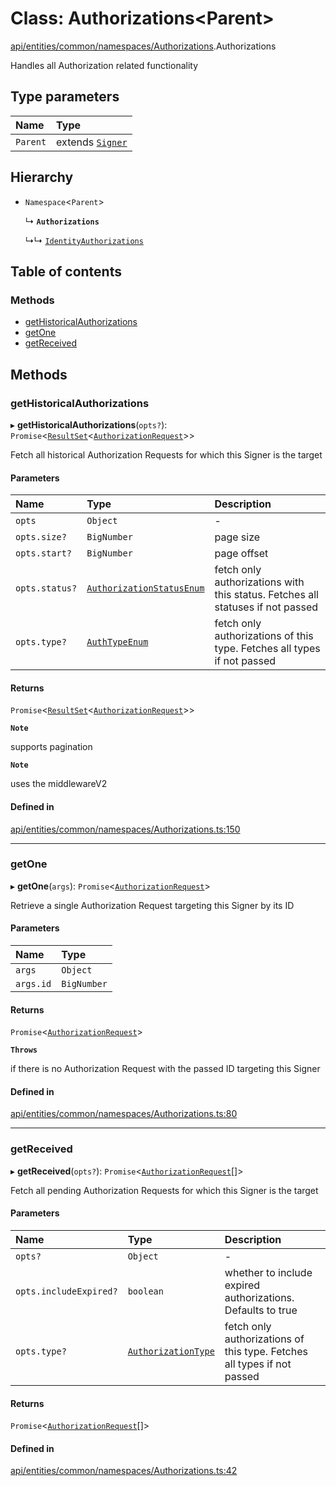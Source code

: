 # Class: Authorizations\<Parent\>

[api/entities/common/namespaces/Authorizations](../wiki/api.entities.common.namespaces.Authorizations).Authorizations

Handles all Authorization related functionality

## Type parameters

| Name | Type |
| :------ | :------ |
| `Parent` | extends [`Signer`](../wiki/api.entities.types#signer) |

## Hierarchy

- `Namespace`\<`Parent`\>

  ↳ **`Authorizations`**

  ↳↳ [`IdentityAuthorizations`](../wiki/api.entities.Identity.IdentityAuthorizations.IdentityAuthorizations)

## Table of contents

### Methods

- [getHistoricalAuthorizations](../wiki/api.entities.common.namespaces.Authorizations.Authorizations#gethistoricalauthorizations)
- [getOne](../wiki/api.entities.common.namespaces.Authorizations.Authorizations#getone)
- [getReceived](../wiki/api.entities.common.namespaces.Authorizations.Authorizations#getreceived)

## Methods

### getHistoricalAuthorizations

▸ **getHistoricalAuthorizations**(`opts?`): `Promise`\<[`ResultSet`](../wiki/api.entities.types.ResultSet)\<[`AuthorizationRequest`](../wiki/api.entities.AuthorizationRequest.AuthorizationRequest)\>\>

Fetch all historical Authorization Requests for which this Signer is the target

#### Parameters

| Name | Type | Description |
| :------ | :------ | :------ |
| `opts` | `Object` | - |
| `opts.size?` | `BigNumber` | page size |
| `opts.start?` | `BigNumber` | page offset |
| `opts.status?` | [`AuthorizationStatusEnum`](../wiki/types.AuthorizationStatusEnum) | fetch only authorizations with this status. Fetches all statuses if not passed |
| `opts.type?` | [`AuthTypeEnum`](../wiki/types.AuthTypeEnum) | fetch only authorizations of this type. Fetches all types if not passed |

#### Returns

`Promise`\<[`ResultSet`](../wiki/api.entities.types.ResultSet)\<[`AuthorizationRequest`](../wiki/api.entities.AuthorizationRequest.AuthorizationRequest)\>\>

**`Note`**

supports pagination

**`Note`**

uses the middlewareV2

#### Defined in

[api/entities/common/namespaces/Authorizations.ts:150](https://github.com/PolymeshAssociation/polymesh-sdk/blob/8a9e72221/src/api/entities/common/namespaces/Authorizations.ts#L150)

___

### getOne

▸ **getOne**(`args`): `Promise`\<[`AuthorizationRequest`](../wiki/api.entities.AuthorizationRequest.AuthorizationRequest)\>

Retrieve a single Authorization Request targeting this Signer by its ID

#### Parameters

| Name | Type |
| :------ | :------ |
| `args` | `Object` |
| `args.id` | `BigNumber` |

#### Returns

`Promise`\<[`AuthorizationRequest`](../wiki/api.entities.AuthorizationRequest.AuthorizationRequest)\>

**`Throws`**

if there is no Authorization Request with the passed ID targeting this Signer

#### Defined in

[api/entities/common/namespaces/Authorizations.ts:80](https://github.com/PolymeshAssociation/polymesh-sdk/blob/8a9e72221/src/api/entities/common/namespaces/Authorizations.ts#L80)

___

### getReceived

▸ **getReceived**(`opts?`): `Promise`\<[`AuthorizationRequest`](../wiki/api.entities.AuthorizationRequest.AuthorizationRequest)[]\>

Fetch all pending Authorization Requests for which this Signer is the target

#### Parameters

| Name | Type | Description |
| :------ | :------ | :------ |
| `opts?` | `Object` | - |
| `opts.includeExpired?` | `boolean` | whether to include expired authorizations. Defaults to true |
| `opts.type?` | [`AuthorizationType`](../wiki/api.entities.types.AuthorizationType) | fetch only authorizations of this type. Fetches all types if not passed |

#### Returns

`Promise`\<[`AuthorizationRequest`](../wiki/api.entities.AuthorizationRequest.AuthorizationRequest)[]\>

#### Defined in

[api/entities/common/namespaces/Authorizations.ts:42](https://github.com/PolymeshAssociation/polymesh-sdk/blob/8a9e72221/src/api/entities/common/namespaces/Authorizations.ts#L42)
